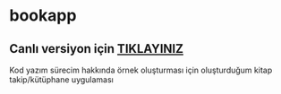 # bookapp


## Canlı versiyon için [TIKLAYINIZ](https://muhammedyildirim.tech)


Kod yazım sürecim hakkında örnek oluşturması için oluşturduğum kitap takip/kütüphane uygulaması

